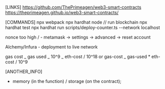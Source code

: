 [LINKS]
https://github.com/ThePrimeagen/web3-smart-contracts
https://theprimeagen.github.io/web3-smart-contracts/

[COMMANDS]
npx webpack
npx hardhat node // run blockchain
npx hardhat test
npx hardhat run scripts/deploy-counter.ts --network localhost

nonce too high / - metamask -> settings -> advanced -> reset account

Alchemy/Infura - deployment to live network

gas cost _ gas used _ 10^9 _ eth-cost / 10^18 or gas-cost _ gas-used \* eth-cost / 10^9

[ANOTHER_INFO]

- memory (in the function) / storage (on the contract);
